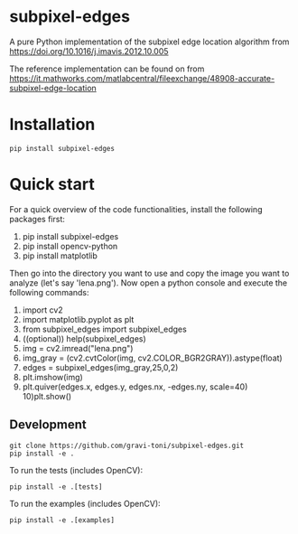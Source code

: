 # subpixel-edges

A pure Python implementation of the subpixel edge location algorithm from https://doi.org/10.1016/j.imavis.2012.10.005

The reference implementation can be found on from https://it.mathworks.com/matlabcentral/fileexchange/48908-accurate-subpixel-edge-location


# Installation

`pip install subpixel-edges`

# Quick start

For a quick overview of the code functionalities, install the following packages first:

1) pip install subpixel-edges
2) pip install opencv-python
3) pip install matplotlib

Then go into the directory you want to use and copy the image you want to analyze (let's say 'lena.png'). 
Now open a python console and execute the following commands:

1) import cv2
2) import matplotlib.pyplot as plt
3) from subpixel_edges import subpixel_edges
4) ((optional)) help(subpixel_edges) 
5) img = cv2.imread("lena.png")
6) img_gray = (cv2.cvtColor(img, cv2.COLOR_BGR2GRAY)).astype(float)
7) edges = subpixel_edges(img_gray,25,0,2)
8) plt.imshow(img)
9) plt.quiver(edges.x, edges.y, edges.nx, -edges.ny, scale=40)
10)plt.show()

## Development

```
git clone https://github.com/gravi-toni/subpixel-edges.git
pip install -e .
```

To run the tests (includes OpenCV):

`pip install -e .[tests]`

To run the examples (includes OpenCV):

`pip install -e .[examples]`
